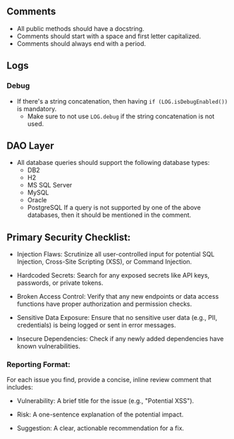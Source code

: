 ## Comments
- All public methods should have a docstring.
- Comments should start with a space and first letter capitalized.
- Comments should always end with a period.

## Logs
### Debug
- If there's a string concatenation, then having `if (LOG.isDebugEnabled())` is mandatory.
    - Make sure to not use `LOG.debug` if the string concatenation is not used.

## DAO Layer
- All database queries should support the following database types:
    - DB2
    - H2
    - MS SQL Server
    - MySQL
    - Oracle
    - PostgreSQL
  If a query is not supported by one of the above databases, then it should be mentioned in the comment.

## Primary Security Checklist:
- Injection Flaws: Scrutinize all user-controlled input for potential SQL Injection, Cross-Site Scripting (XSS), or Command Injection.

- Hardcoded Secrets: Search for any exposed secrets like API keys, passwords, or private tokens.

- Broken Access Control: Verify that any new endpoints or data access functions have proper authorization and permission checks.

- Sensitive Data Exposure: Ensure that no sensitive user data (e.g., PII, credentials) is being logged or sent in error messages.

- Insecure Dependencies: Check if any newly added dependencies have known vulnerabilities.

### Reporting Format:
For each issue you find, provide a concise, inline review comment that includes:

- Vulnerability: A brief title for the issue (e.g., "Potential XSS").

- Risk: A one-sentence explanation of the potential impact.

- Suggestion: A clear, actionable recommendation for a fix.
